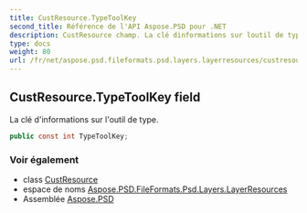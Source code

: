 ```yaml
---
title: CustResource.TypeToolKey
second_title: Référence de l'API Aspose.PSD pour .NET
description: CustResource champ. La clé dinformations sur loutil de type.
type: docs
weight: 80
url: /fr/net/aspose.psd.fileformats.psd.layers.layerresources/custresource/typetoolkey/
---
```

## CustResource.TypeToolKey field

La clé d'informations sur l'outil de type.

```csharp
public const int TypeToolKey;
```

### Voir également

* class [CustResource](../)
* espace de noms [Aspose.PSD.FileFormats.Psd.Layers.LayerResources](../../custresource/)
* Assemblée [Aspose.PSD](../../../)


